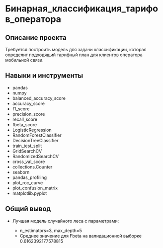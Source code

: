 

# Бинарная_классификация_тарифов_оператора

## Описание проекта
Требуется построить модель для задачи классификации, которая определит подходящий тарифный план для клиентов оператора мобильной связи.

## Навыки и инструменты
* pandas
* numpy
* balanced_accuracy_score
* accuracy_score
* f1_score
* precision_score
* recall_score
* fbeta_score
* LogisticRegression
* RandomForestClassifier
* DecisionTreeClassifier
* train_test_split
* GridSearchCV
* RandomizedSearchCV
* cross_val_score
* collections.Counter
* seaborn
* pandas_profiling
* plot_roc_curve
* plot_confusion_matrix
* matplotlib.pyplot 

## Общий вывод

* Лучшая модель случайного леса с параметрами:

  * n_estimators=3, max_depth=5
  * Среднее значение для Fbeta на валидационной выборке 0.6162392177578815



<!--
# Описание проекта:

* Цель данного проекта — построить модель для задачи классификации, которая определит подходящий тарифный план для клиентов оператора мобильной связи "Мегалайн". В распоряжении у нас имеются данные о поведении клиентов, которые уже используют тарифы "Смарт" и "Ультра".

* Задача состоит в том, чтобы создать модель, которая на основе анализа поведения клиентов сможет предсказать, какой тариф лучше всего подходит для новых пользователей. Для достижения успеха в проекте, нам необходимо достигнуть доли правильных ответов (accuracy) на тестовой выборке не менее 0.75.

* Важным этапом в решении задачи будет выбор и построение оптимальной модели, которая позволит достичь максимально возможной точности предсказаний и обеспечит удовлетворение поставленному условию. Мы будем использовать различные алгоритмы классификации и методы настройки гиперпараметров модели для достижения наилучшего результата.

* В процессе работы с данными предобработка не потребуется, так как она уже была выполнена. Наша задача сосредоточится на выборе и обучении оптимальной модели, а затем на оценке ее точности на тестовой выборке.


# Описание данных:
* Каждый объект в наборе данных — это информация о поведении одного пользователя за месяц. Известно:
* сalls — количество звонков,
* minutes — суммарная длительность звонков в минутах,
* messages — количество sms-сообщений,
* mb_used — израсходованный интернет-трафик в Мб,
* is_ultra — каким тарифом пользовался в течение месяца («Ультра» — 1, «Смарт» — 0).

